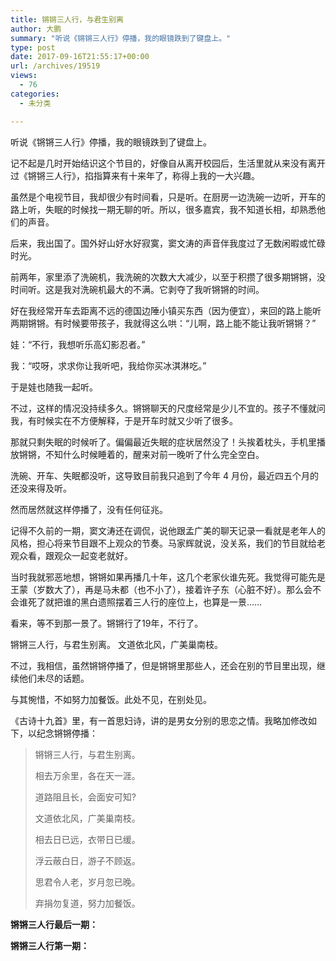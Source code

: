 ```yaml
---
title: 锵锵三人行，与君生别离
author: 大鹏
summary: "听说《锵锵三人行》停播，我的眼镜跌到了键盘上。"
type: post
date: 2017-09-16T21:55:17+00:00
url: /archives/19519
views:
  - 76
categories:
  - 未分类

---
```

听说《锵锵三人行》停播，我的眼镜跌到了键盘上。

记不起是几时开始结识这个节目的，好像自从离开校园后，生活里就从来没有离开过《锵锵三人行》，掐指算来有十来年了，称得上我的一大兴趣。

虽然是个电视节目，我却很少有时间看，只是听。在厨房一边洗碗一边听，开车的路上听，失眠的时候找一期无聊的听。所以，很多嘉宾，我不知道长相，却熟悉他们的声音。

后来，我出国了。国外好山好水好寂寞，窦文涛的声音伴我度过了无数闲暇或忙碌时光。

前两年，家里添了洗碗机，我洗碗的次数大大减少，以至于积攒了很多期锵锵，没时间听。这是我对洗碗机最大的不满。它剥夺了我听锵锵的时间。

好在我经常开车去距离不远的德国边陲小镇买东西（因为便宜），来回的路上能听两期锵锵。有时候要带孩子，我就得这么哄：“儿啊，路上能不能让我听锵锵？”

娃：“不行，我想听乐高幻影忍者。”

我：“哎呀，求求你让我听吧，我给你买冰淇淋吃。”

于是娃也随我一起听。

不过，这样的情况没持续多久。锵锵聊天的尺度经常是少儿不宜的。孩子不懂就问我，有时候实在不方便解释，于是开车时就又少听了很多。

那就只剩失眠的时候听了。偏偏最近失眠的症状居然没了！头挨着枕头，手机里播放锵锵，不知什么时候睡着的，醒来对前一晚听了什么完全空白。

洗碗、开车、失眠都没听，这导致目前我只追到了今年 4 月份，最近四五个月的还没来得及听。

然而居然就这样停播了，没有任何征兆。

记得不久前的一期，窦文涛还在调侃，说他跟孟广美的聊天记录一看就是老年人的风格，担心将来节目跟不上观众的节奏。马家辉就说，没关系，我们的节目就给老观众看，跟观众一起变老就好。

当时我就邪恶地想，锵锵如果再播几十年，这几个老家伙谁先死。我觉得可能先是王蒙（岁数大了），再是马未都（也不小了），接着许子东（心脏不好）。那么会不会谁死了就把谁的黑白遗照摆着三人行的座位上，也算是一景&#8230;&#8230;

看来，等不到那一景了。锵锵行了19年，不行了。

锵锵三人行，与君生别离。 文道依北风，广美巢南枝。

不过，我相信，虽然锵锵停播了，但是锵锵里那些人，还会在别的节目里出现，继续他们未尽的话题。

与其惋惜，不如努力加餐饭。此处不见，在别处见。

《古诗十九首》里，有一首思妇诗，讲的是男女分别的思恋之情。我略加修改如下，以纪念锵锵停播：

> 锵锵三人行，与君生别离。
> 
> 相去万余里，各在天一涯。
> 
> 道路阻且长，会面安可知?
> 
> 文道依北风，广美巢南枝。
> 
> 相去日已远，衣带日已缓。
> 
> 浮云蔽白日，游子不顾返。
> 
> 思君令人老，岁月忽已晚。
> 
> 弃捐勿复道，努力加餐饭。

**锵锵三人行最后一期：**



**锵锵三人行第一期：**
